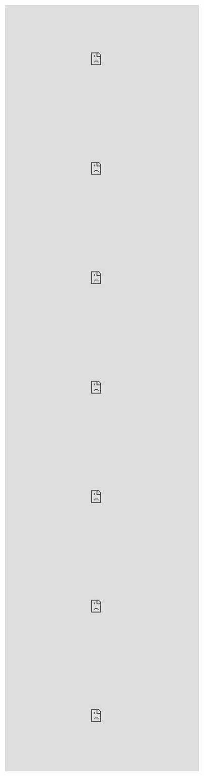 <iframe class="yt-embed" width="640" height="360" src="https://www.youtube.com/embed/vXRurA0h6NE" title="YouTube video player" frameborder="0" allow="accelerometer; autoplay; clipboard-write; encrypted-media; gyroscope; picture-in-picture" allowfullscreen></iframe>

<iframe class="yt-embed" width="640" height="360" src="https://www.youtube.com/embed/oAj-JtifNtY" title="YouTube video player" frameborder="0" allow="accelerometer; autoplay; clipboard-write; encrypted-media; gyroscope; picture-in-picture" allowfullscreen></iframe>

<iframe class="yt-embed" width="640" height="360" src="https://www.youtube.com/embed/s5hfShYWp0Y" title="YouTube video player" frameborder="0" allow="accelerometer; autoplay; clipboard-write; encrypted-media; gyroscope; picture-in-picture" allowfullscreen></iframe>

<iframe class="yt-embed" width="640" height="360" src="https://www.youtube.com/embed/3iAHCzNgfYI" title="YouTube video player" frameborder="0" allow="accelerometer; autoplay; clipboard-write; encrypted-media; gyroscope; picture-in-picture" allowfullscreen></iframe>

<iframe class="yt-embed" width="640" height="360" src="https://www.youtube.com/embed/78rNU9TUMRk" title="YouTube video player" frameborder="0" allow="accelerometer; autoplay; clipboard-write; encrypted-media; gyroscope; picture-in-picture" allowfullscreen></iframe>

<iframe class="yt-embed" width="640" height="360" src="https://www.youtube.com/embed/r6-T5lZR2Sw" title="YouTube video player" frameborder="0" allow="accelerometer; autoplay; clipboard-write; encrypted-media; gyroscope; picture-in-picture" allowfullscreen></iframe>

<iframe class="yt-embed" width="640" height="360" src="https://www.youtube.com/embed/O5SSzGZWen0" title="YouTube video player" frameborder="0" allow="accelerometer; autoplay; clipboard-write; encrypted-media; gyroscope; picture-in-picture" allowfullscreen></iframe>